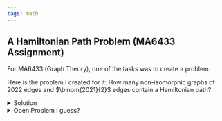 ```yaml
---
tags: math
---
```


## A Hamiltonian Path Problem (MA6433 Assignment)

For MA6433 (Graph Theory), one of the tasks was to create a problem.

Here is the problem I created for it: How many non-isomorphic graphs of $2022$ edges and $\binom{2021}{2}$ edges contain a Hamiltonian path?

<details><summary markdown="span">Solution</summary>

Answer: $1$

If the graph was $K_{2021} + K_1$, obviously there would not be any Hamiltonian paths since the graph is disconnected. Otherwise, we can prove that there always exists a Hamiltonian path.

The main idea is to use Ore's theorem on a subgraph of $n-1$ vertices to obtain a Hamiltonian cycle and then perform surgery to get a Hamiltonian path. The details are not very interesting.

For reference, Ore's theorem is that a simple graph with $n \geq 3$ vertices contains a Hamiltonian cycle if, for every pair of non-adjacent vertices, the sum of their degrees is at least $n$.

First, check all small graphs with $n \leq 3$. From here, assume $n \geq 4$.

Let $v$ be the vertex with the minimum degree $\Delta$. Note that $\Delta < n-1$, or else the graph is complete.

We will split into the cases:

- Case $1$: $1 \leq \Delta \leq n-3$
- Case $2$: $\Delta = n-2$

Case $1$:

After removing $v$, the graph has $n-1$ vertices and at least $\binom{n-1}{2} - (n-3)$ edges.

Suppose the condition for Ore's theorem is false and there is two non-adjacent vertices with their sum of degrees being less than $n-1$, that means the graph has at most $\binom{n-1}{2} - (2n-3) + (n-1) = \binom{n-1}{2} - (n-2)$ edges, which contradicts our previous assumption.

Choose any vertex $x_1$ such that there is an edge between $v$ and $x_1$. Since the subgraph $G-v$ contains a Hamiltonian cycle, we can pick a Hamiltonian path in $G-v$ ending with $x_1$. To get a Hamiltonian path in $G$ just append $v$ to the previous Hamiltonian path.

Case $2$:

After removing $v$, the graph has $n-1$ vertices and exactly $\binom{n-1}{2} - (n-2)$ edges. We almost satisfy the condition to use Ore's theorem.

Pick any pair of vertices $(a,b)$ without an edge and add an edge between them, so that we obtain a Hamiltonian cycle in $G-v$ with the addition of $(a,b)$. From this Hamiltonian cycle, we obtain a Hamiltonian path in $G-v$ without the addition of $(a,b)$, since at most $1$ edge (the edge $(a,b)$) of the Hamiltonian cycle should not be used. Let the resulting Hamiltonian path be $x_1x_2 \ldots x_{n-1}$.

Since $\Delta = n-2$, by the pigeonhole principle, at least one of $x_1$ and $x_{n-1}$ is connected to $v$. By appending $v$ to either the front of back of our Hamiltonian path in $G-v$, we obtain a Hamiltonian path in $G$.

</details>

<details><summary markdown="span">Open Problem I guess?</summary>

What the is minimum number of edges required in a **connected** graph so that a Hamiltonian path always exists?

Note that we can modify the proof of Ore's theorem to prove a graph has a non-Hamiltonian path if for as every pair of non-adjacent vertices, the sum of their degrees is at least $n-1$.

</details>